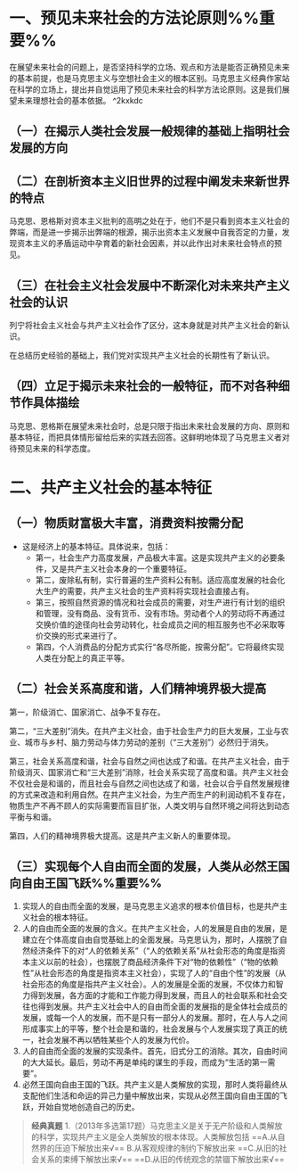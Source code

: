 # 一、预见未来社会的方法论原则%%重要%%
在展望未来社会的问题上，是否坚持科学的立场、观点和方法是能否正确预见未来的基本前提，也是马克思主义与空想社会主义的根本区别。马克思主义经典作家站在科学的立场上，提出并自觉运用了预见未来社会的科学方法论原则。这是我们展望未来理想社会的基本依据。 ^2kxkdc
## （一）在揭示人类社会发展一般规律的基础上指明社会发展的方向
## （二）在剖析资本主义旧世界的过程中阐发未来新世界的特点
马克思、恩格斯对资本主义批判的高明之处在于，他们不是只看到资本主义社会的弊端，而是进一步揭示出弊端的根源，揭示出资本主义发展中自我否定的力量，发现资本主义的矛盾运动中孕育着的新社会因素，并以此作出对未来社会特点的预见。
## （三）在社会主义社会发展中不断深化对未来共产主义社会的认识
列宁将社会主义社会与共产主义社会作了区分，这本身就是对共产主义社会的新认识。

在总结历史经验的基础上，我们党对实现共产主义社会的长期性有了新认识。
## （四）立足于揭示未来社会的一般特征，而不对各种细节作具体描绘
马克思、恩格斯在展望未来社会时，总是只限于指出未来社会发展的方向、原则和基本特征，而把具体情形留给后来的实践去回答。这鲜明地体现了马克思主义者对待预见未来的科学态度。
# 二、共产主义社会的基本特征
## （一）物质财富极大丰富，消费资料按需分配
- 这是经济上的基本特征。具体说来，包括：
	- 第一，社会生产力高度发展，产品极大丰富。这是实现共产主义的必要条件，又是共产主义社会本身的一个重要特征。
	- 第二，废除私有制，实行普遍的生产资料公有制。适应高度发展的社会化大生产的需要，共产主义社会的生产资料将实现社会直接占有。
	- 第三，按照自然资源的情况和社会成员的需要，对生产进行有计划的组织和管理，没有商品、没有货币、没有市场。劳动者个人的劳动将不再通过交换价值的途径向社会劳动转化，社会成员之间的相互服务也不必采取等价交换的形式来进行了。
	- 第四，个人消费品的分配方式实行“各尽所能，按需分配”。它将最终实现人类在分配上的真正平等。
## （二）社会关系高度和谐，人们精神境界极大提高
第一，阶级消亡、国家消亡、战争不复存在。

第二，“三大差别”消失。在共产主义社会，由于社会生产力的巨大发展，工业与农业、城市与乡村、脑力劳动与体力劳动的差别（“三大差别”）必然归于消失。

第三，社会关系高度和谐，社会与自然之间也达成了和谐。在共产主义社会，由于阶级消灭、国家消亡和“三大差别”消除，社会关系实现了高度和谐。共产主义社会不仅社会是和谐的，而且社会与自然之间也达成了和谐，社会以合乎自然发展规律的方式来改造和利用自然。在共产主义社会，为生产而生产的利润动机不复存在，物质生产不再不顾人的实际需要而盲目扩张，人类文明与自然环境之间将达到动态平衡与和谐。

第四，人们的精神境界极大提高。这是共产主义新人的重要体现。
## （三）实现每个人自由而全面的发展，人类从必然王国向自由王国飞跃%%重要%%
1. 实现人的自由而全面的发展，是马克思主义追求的根本价值目标，也是共产主义社会的根本特征。
2. 人的自由而全面的发展的含义。在共产主义社会，人的发展是自由的发展，是建立在个体高度自由自觉基础上的全面发展。马克思认为，那时，人摆脱了自然经济条件下的对“人的依赖关系”（“人的依赖关系”从社会形态的角度是指资本主义以前的社会），也摆脱了商品经济条件下对“物的依赖性”（“物的依赖性”从社会形态的角度是指资本主义社会），实现了人的“自由个性”的发展（从社会形态的角度是指共产主义社会）。人的发展是全面的发展，不仅体力和智力得到发展，各方面的才能和工作能力得到发展，而且人的社会联系和社会交往也得到发展。共产主义社会中人的自由而全面的发展指的是全体社会成员的发展，或每一个人的发展，而不是只有一部分人的发展。那时，在人与人之间形成事实上的平等，整个社会是和谐的，社会发展与个人发展实现了真正的统一，社会发展不再以牺牲某些个人的发展为代价。
3. 人的自由而全面的发展的实现条件。首先，旧式分工的消除。其次，自由时间的大大延长。最后，劳动不再是单纯的谋生的手段，而成为“生活的第一需要”。
4. 必然王国向自由王国的飞跃。共产主义是人类解放的实现，那时人类将最终从支配他们生活和命运的异己力量中解放出来，实现从必然王国向自由王国的飞跃，开始自觉地创造自己的历史。

>**经典真题**
1.（2013年多选第17题）马克思主义是关于无产阶级和人类解放的科学，实现共产主义是全人类解放的根本体现。人类解放包括
==A.从自然界的压迫下解放出来√==
B.从客观规律的制约下解放出来
==C.从旧的社会关系的束缚下解放出来√==
==D.从旧的传统观念的禁锢下解放出来√==